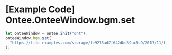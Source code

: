 # [Example Code] Ontee.OnteeWindow.bgm.set

```ts
let onteeWindow = ontee.init("ont");
onteeWindow.bgm.set(
  "https://file-examples.com/storage/fe9278ad7f642dbd39ac5c9/2017/11/file_example_MP3_5MG.mp3"
);
```
